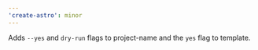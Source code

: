 ```yaml
---
'create-astro': minor
---
```


Adds `--yes` and `dry-run` flags to project-name and the `yes` flag to template.
